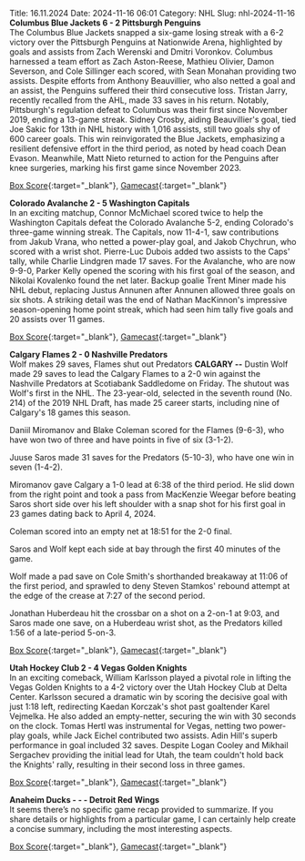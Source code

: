 Title: 16.11.2024
Date: 2024-11-16 06:01
Category: NHL 
Slug: nhl-2024-11-16 
**Columbus Blue Jackets 6 - 2 Pittsburgh Penguins**  
The Columbus Blue Jackets snapped a six-game losing streak with a 6-2 victory over the Pittsburgh Penguins at Nationwide Arena, highlighted by goals and assists from Zach Werenski and Dmitri Voronkov. Columbus harnessed a team effort as Zach Aston-Reese, Mathieu Olivier, Damon Severson, and Cole Sillinger each scored, with Sean Monahan providing two assists. Despite efforts from Anthony Beauvillier, who also netted a goal and an assist, the Penguins suffered their third consecutive loss. Tristan Jarry, recently recalled from the AHL, made 33 saves in his return. Notably, Pittsburgh's regulation defeat to Columbus was their first since November 2019, ending a 13-game streak. Sidney Crosby, aiding Beauvillier's goal, tied Joe Sakic for 13th in NHL history with 1,016 assists, still two goals shy of 600 career goals. This win reinvigorated the Blue Jackets, emphasizing a resilient defensive effort in the third period, as noted by head coach Dean Evason. Meanwhile, Matt Nieto returned to action for the Penguins after knee surgeries, marking his first game since November 2023. 

[Box Score](/gamecenter/pit-vs-cbj/2024/11/15/2024020267){:target="_blank"}, [Gamecast](https://www.nhl.com/news/pittsburgh-penguins-columbus-blue-jackets-game-recap-november-15){:target="_blank"}<br>

**Colorado Avalanche 2 - 5 Washington Capitals**  
In an exciting matchup, Connor McMichael scored twice to help the Washington Capitals defeat the Colorado Avalanche 5-2, ending Colorado's three-game winning streak. The Capitals, now 11-4-1, saw contributions from Jakub Vrana, who netted a power-play goal, and Jakob Chychrun, who scored with a wrist shot. Pierre-Luc Dubois added two assists to the Caps' tally, while Charlie Lindgren made 17 saves. For the Avalanche, who are now 9-9-0, Parker Kelly opened the scoring with his first goal of the season, and Nikolai Kovalenko found the net later. Backup goalie Trent Miner made his NHL debut, replacing Justus Annunen after Annunen allowed three goals on six shots. A striking detail was the end of Nathan MacKinnon's impressive season-opening home point streak, which had seen him tally five goals and 20 assists over 11 games. 

[Box Score](/gamecenter/wsh-vs-col/2024/11/15/2024020268){:target="_blank"}, [Gamecast](https://www.nhl.com/news/washington-capitals-colorado-avalanche-game-recap-november-15){:target="_blank"}<br>

**Calgary Flames 2 - 0 Nashville Predators**  
Wolf makes 29 saves, Flames shut out Predators
 **CALGARY --** <forge-entity title="Dustin Wolf" slug="dustin-wolf-8481692" code="player">Dustin Wolf</forge-entity> made 29 saves to lead the Calgary Flames to a 2-0 win against the Nashville Predators at Scotiabank Saddledome on Friday. 
The shutout was Wolf's first in the NHL. The 23-year-old, selected in the seventh round (No. 214) of the 2019 NHL Draft, has made 25 career starts, including nine of Calgary's 18 games this season.

Daniil Miromanov and Blake Coleman scored for the Flames (9-6-3), who have won two of three and have points in five of six (3-1-2).

Juuse Saros made 31 saves for the Predators (5-10-3), who have one win in seven (1-4-2).

Miromanov gave Calgary a 1-0 lead at 6:38 of the third period. He slid down from the right point and took a pass from MacKenzie Weegar before beating Saros short side over his left shoulder with a snap shot for his first goal in 23 games dating back to April 4, 2024.

Coleman scored into an empty net at 18:51 for the 2-0 final.

Saros and Wolf kept each side at bay through the first 40 minutes of the game.

Wolf made a pad save on Cole Smith's shorthanded breakaway at 11:06 of the first period, and sprawled to deny Steven Stamkos' rebound attempt at the edge of the crease at 7:27 of the second period.

Jonathan Huberdeau hit the crossbar on a shot on a 2-on-1 at 9:03, and Saros made one save, on a Huberdeau wrist shot, as the Predators killed 1:56 of a late-period 5-on-3. 

[Box Score](/gamecenter/nsh-vs-cgy/2024/11/15/2024020269){:target="_blank"}, [Gamecast](https://www.nhl.com/news/nashville-predators-calgary-flames-game-recap-november-15){:target="_blank"}<br>

**Utah Hockey Club 2 - 4 Vegas Golden Knights**  
In an exciting comeback, William Karlsson played a pivotal role in lifting the Vegas Golden Knights to a 4-2 victory over the Utah Hockey Club at Delta Center. Karlsson secured a dramatic win by scoring the decisive goal with just 1:18 left, redirecting Kaedan Korczak's shot past goaltender Karel Vejmelka. He also added an empty-netter, securing the win with 30 seconds on the clock. Tomas Hertl was instrumental for Vegas, netting two power-play goals, while Jack Eichel contributed two assists. Adin Hill's superb performance in goal included 32 saves. Despite Logan Cooley and Mikhail Sergachev providing the initial lead for Utah, the team couldn't hold back the Knights' rally, resulting in their second loss in three games. 

[Box Score](/gamecenter/vgk-vs-uta/2024/11/15/2024020270){:target="_blank"}, [Gamecast](https://www.nhl.com/news/vegas-golden-knights-utah-hockey-club-game-recap-november-15){:target="_blank"}<br>

**Anaheim Ducks - - - Detroit Red Wings**  
It seems there’s no specific game recap provided to summarize. If you share details or highlights from a particular game, I can certainly help create a concise summary, including the most interesting aspects. 

[Box Score](/gamecenter/det-vs-ana/2024/11/15/2024020271){:target="_blank"}, [Gamecast](https://www.nhl.com/news/detroit-red-wings-anaheim-ducks-game-recap-november-15){:target="_blank"}<br>

